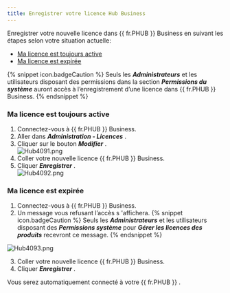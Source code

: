 ```yaml
---
title: Enregistrer votre licence Hub Business
---
```

Enregistrer votre nouvelle licence dans {{ fr.PHUB }} Business en suivant les étapes selon votre situation actuelle:  

* [Ma licence est toujours active](#ma-licence-est-toujours-active) 
* [Ma licence est expirée](#ma-licence-est-expirée)  

{% snippet icon.badgeCaution %} 
Seuls les ***Administrateurs*** et les utilisateurs disposant des permissions dans la section ***Permissions du système*** auront accès à l’enregistrement d’une licence dans {{ fr.PHUB }} Business. 
{% endsnippet %}
 
### Ma licence est toujours active 

1. Connectez-vous à {{ fr.PHUB }} Business. 
1. Aller dans ***Administration - Licences*** . 
1. Cliquer sur le bouton ***Modifier*** .  
![Hub4091.png](/img/fr/hub/Hub4091.png) 
1. Coller votre nouvelle licence {{ fr.PHUB }} Business. 
1. Cliquer ***Enregistrer*** .  
![Hub4092.png](/img/fr/hub/Hub4092.png) 

### Ma licence est expirée 

1. Connectez-vous à {{ fr.PHUB }} Business. 
1. Un message vous refusant l’accès s 'affichera. 
{% snippet icon.badgeCaution %} 
Seuls les ***Administrateurs*** et les utilisateurs disposant des ***Permissions système*** pour ***Gérer les licences des produits*** recevront ce message. 
{% endsnippet %}
 
![Hub4093.png](/img/fr/hub/Hub4093.png)  

3. Coller votre nouvelle licence {{ fr.PHUB }} Business. 
1. Cliquer ***Enregistrer*** .  

Vous serez automatiquement connecté à votre {{ fr.PHUB }} . 

